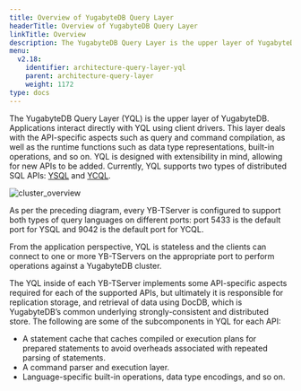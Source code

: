 ```yaml
---
title: Overview of YugabyteDB Query Layer
headerTitle: Overview of YugabyteDB Query Layer
linkTitle: Overview
description: The YugabyteDB Query Layer is the upper layer of YugabyteDB. Applications interact directly with YQL using client drivers.
menu:
  v2.18:
    identifier: architecture-query-layer-yql
    parent: architecture-query-layer
    weight: 1172
type: docs
---
```


The YugabyteDB Query Layer (YQL) is the upper layer of YugabyteDB. Applications interact directly with YQL using client drivers. This layer deals with the API-specific aspects such as query and command compilation, as well as the runtime functions such as data type representations, built-in operations, and so on. YQL is designed with extensibility in mind, allowing for new APIs to be added. Currently, YQL supports two types of distributed SQL APIs: [YSQL](../../../api/ysql/) and [YCQL](../../../api/ycql/).

![cluster_overview](/images/architecture/cluster_overview.png)

As per the preceding diagram, every YB-TServer is configured to support both types of query languages on different ports: port 5433 is the default port for YSQL and 9042 is the default port for YCQL.

From the application perspective, YQL is stateless and the clients can connect to one or more YB-TServers on the appropriate port to perform operations against a YugabyteDB cluster.

The YQL inside of each YB-TServer implements some API-specific aspects required for each of the supported APIs, but ultimately it is responsible for replication storage, and retrieval of data using DocDB, which is YugabyteDB’s common underlying strongly-consistent and distributed store. The following are some of the subcomponents in YQL for each API:

- A statement cache that caches compiled or execution plans for prepared statements to avoid overheads associated with repeated parsing of statements.
- A command parser and execution layer.
- Language-specific built-in operations, data type encodings, and so on.
